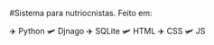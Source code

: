 #Sistema para nutriocnistas.
      Feito em:
      
✈️ Python
🛩️ Djnago
✈️ SQLite
🛩️ HTML
✈️ CSS
🛩️ JS

